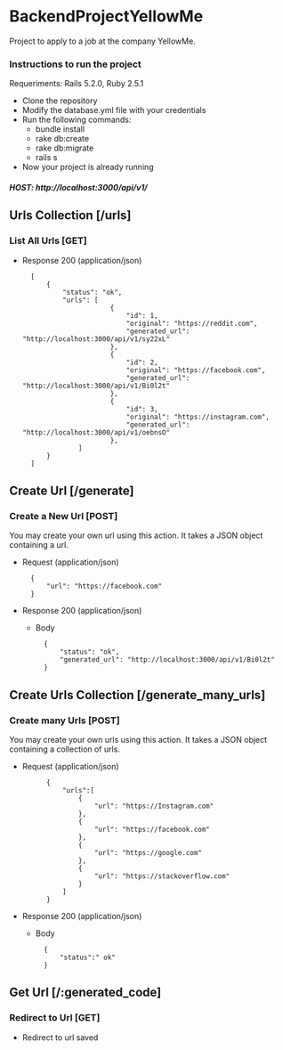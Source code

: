 # BackendProjectYellowMe

Project to apply to a job at the company YellowMe.

### Instructions to run the project
Requeriments: Rails 5.2.0, Ruby 2.5.1

+ Clone the repository
+ Modify the database.yml file with your credentials
+ Run the following commands:
    + bundle install
    + rake db:create
    + rake db:migrate
    + rails s
+ Now your project is already running

##### HOST: http://localhost:3000/api/v1/

## Urls Collection [/urls]

### List All Urls [GET]

+ Response 200 (application/json)

        [
            {
                "status": "ok",
                "urls": [
                            {
                                "id": 1,
                                "original": "https://reddit.com",
                                "generated_url": "http://localhost:3000/api/v1/sy22xL"
                            },
                            {
                                "id": 2,
                                "original": "https://facebook.com",
                                "generated_url": "http://localhost:3000/api/v1/Bi0l2t"
                            },
                            {
                                "id": 3,
                                "original": "https://instagram.com",
                                "generated_url": "http://localhost:3000/api/v1/oebnsO"
                            },
                    ]
            }
        ]
        
## Create Url [/generate]
### Create a New Url [POST]

You may create your own url using this action. It takes a JSON
object containing a url.

+ Request (application/json)

        {
            "url": "https://facebook.com"
        }

+ Response 200 (application/json)

    + Body

            {
                "status": "ok",
                "generated_url": "http://localhost:3000/api/v1/Bi0l2t"
            }
            
## Create Urls Collection [/generate_many_urls]
### Create many Urls [POST]

You may create your own urls using this action. It takes a JSON
object containing a collection of urls.

+ Request (application/json)

            {
                "urls":[
                    {
                        "url": "https://Instagram.com"
                    },
                    {
                        "url": "https://facebook.com"
                    },
                    {
                        "url": "https://google.com"
                    },
                    {
                        "url": "https://stackoverflow.com"
                    }
                ]
            }

+ Response 200 (application/json)

    + Body

            {
                "status":" ok"
            }
            
## Get Url [/:generated_code]
### Redirect to Url [GET]
+ Redirect to url saved